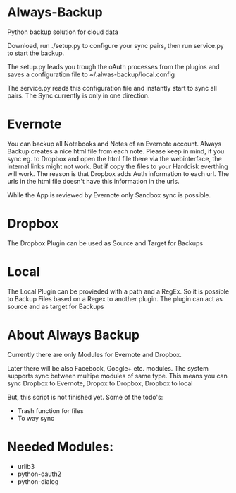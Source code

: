 Always-Backup
==============

Python backup solution for cloud data

Download, run ./setup.py to configure your sync pairs,
then run service.py to start the backup.

The setup.py leads you trough the oAuth processes from the plugins
and saves a configuration file to ~/.alwas-backup/local.config

The service.py reads this configuration file and instantly start
to sync all pairs. The Sync currently is only in one direction.


Evernote
========
You can backup all Notebooks and Notes of an Evernote account.
Always Backup creates a nice html file from each note. Please keep in mind,
if you sync eg. to Dropbox and open the html file there via the webinterface, 
the internal links might not work. But if copy the files to your Harddisk everthing will work.
The reason is that Dropbox adds Auth information to each url. The urls in the html file doesn't have this
information in the urls.

While the App is reviewed by Evernote only Sandbox sync is possible.

Dropbox
=======
The Dropbox Plugin can be used as Source and Target for Backups

Local
=====
The Local Plugin can be provieded with a path and a RegEx.
So it is possible to Backup Files based on a Regex to another plugin.
The plugin can act as source and as target for Backups


About Always Backup
===================
Currently there are only Modules for Evernote and Dropbox.

Later there will be also Facebook, Google+ etc. modules. 
The system supports sync between multipe modules of same type. 
This means you can sync Dropbox to Evernote, 
Dropox to Dropbox, Dropbox to local

But, this script is not finished yet.
Some of the todo's:
 - Trash function for files
 - To way sync


Needed Modules:
===============
 - urlib3
 - python-oauth2
 - python-dialog
